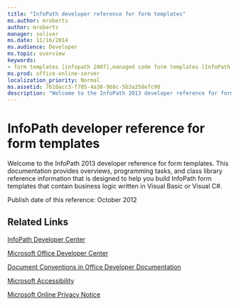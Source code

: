 ```yaml
---
title: "InfoPath developer reference for form templates"
ms.author: mroberts
author: mroberts
manager: soliver
ms.date: 11/16/2014
ms.audience: Developer
ms.topic: overview
keywords:
- form templates [infopath 2007],managed code form templates [InfoPath 2007],reference [InfoPath 2007],managed code [InfoPath 2007],InfoPath 2007, reference
ms.prod: office-online-server
localization_priority: Normal
ms.assetid: 7610acc3-f705-4a38-968c-5b3a358efc90
description: "Welcome to the InfoPath 2013 developer reference for form templates. This documentation provides overviews, programming tasks, and class library reference information that is designed to help you build InfoPath form templates that contain business logic written in Visual Basic or Visual C#."
---
```


# InfoPath developer reference for form templates

Welcome to the InfoPath 2013 developer reference for form templates. This documentation provides overviews, programming tasks, and class library reference information that is designed to help you build InfoPath form templates that contain business logic written in Visual Basic or Visual C#.
  
Publish date of this reference: October 2012
  
## Related Links

[InfoPath Developer Center](http://msdn.microsoft.com/en-us/office/aa905434.aspx)
  
[Microsoft Office Developer Center](http://msdn.microsoft.com/en-us/office/default.aspx)
  
[Document Conventions in Office Developer Documentation](http://msdn.microsoft.com/en-us/office/aa905365.aspx)
  
[Microsoft Accessibility](http://www.microsoft.com/ENABLE/)
  
[Microsoft Online Privacy Notice](http://privacy.microsoft.com/en-us/default.mspx)
  

